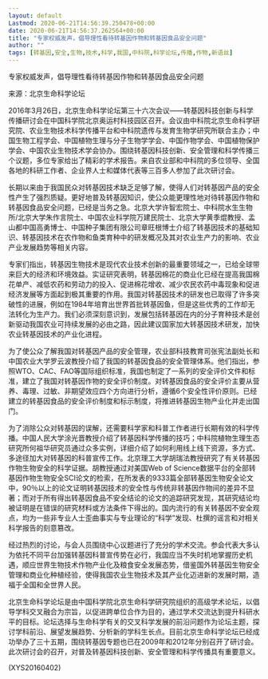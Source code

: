 ```yaml
---
layout: default
Lastmod: 2020-06-21T14:56:39.250478+00:00
date: 2020-06-21T14:56:37.262564+00:00
title: "专家权威发声，倡导理性看待转基因作物和转基因食品安全问题"
author: ""
tags: [转基因,安全,生物,技术,科学,我国,中科院,科学论坛,传播,作物,新语丝]
---
```


专家权威发声，倡导理性看待转基因作物和转基因食品安全问题

来源：北京生命科学论坛

2016年3月26日，北京生命科学论坛第三十六次会议——转基因科技创新与科学传播研讨会在中国科学院北京奥运村科技园区召开。会议由中科院北京生命科学研究院、农业生物技术科学传播平台和中科院遗传与发育生物学研究所联合主办；中国生物工程学会、中国植物生理与分子生物学学会、中国作物学会、中国植物保护学会、中国农业生物技术学会协办。围绕转基因科技创新、安全管理和科学传播三个议题，多位专家给出了精彩的学术报告。来自农业部和中科院的多位领导、全国各地的科研工作者、企业界人士和媒体代表等三百多人参加了此次研讨会。

长期以来由于我国民众对转基因技术缺乏足够了解，使得人们对转基因产品的安全性产生了强烈质疑。更好地普及转基因知识，使公众能更理性地对待转基因作物和转基因食品安全问题，已经是当务之急。北京大学许智宏院士、中科院水生生物所/北京大学朱作言院士、中国农业科学院万建民院士、北京大学黄季焜教授、孟山都中国高勇博士、中国种子集团有限公司章旺根博士介绍了转基因技术的基础知识、转基因技术在农作物和鱼类育种中的研发概况及其对农业生产力的影响、农业产业发展趋势等相关内容。

专家们指出，转基因生物技术是现代农业技术创新的最重要领域之一，已给全球带来巨大的经济和环境效益。实证研究表明，转基因棉花的商业化已经在提高我国棉花单产、减低农药和劳动力的投入、促进棉花增收、减少农民农药中毒现象和促进经济发展等方面起到极其重要的作用。我国对转基因技术的研发也已取得了许多突破性的进展，例如在1984年培育出世界首批转基因鱼，但是这些优秀的工作却无法转化为生产力。我们必须深刻意识到，发展包括转基因在内的分子育种技术是创新驱动我国农业可持续发展的必由之路，因此建议国家加大转基因技术研发，加快农业转基因技术的产业化进程。

为了使公众了解我国对转基因产品的安全管理，农业部科技教育司张宪法副处长和中国农业大学罗云波教授介绍了我国的转基因食品的安全管理体系。他们指出，参照WTO、CAC、FAO等国际组织标准，我国也制定了一系列的安全评价文件和标准，建立了我国对转基因作物的安全评价制度。对转基因食品的安全评价主要从营养、毒理、过敏、非期望效应四个方向进行分析，遵循6个安全性评价原则。已经建立的转基因食品的安全评价制度和标示制度，将推进转基因生物产业化并走出国门。

为了消除公众对转基因的误解，还需要科学家和科普工作者进行长期有效的科学传播。中国人民大学涂光晋教授介绍了转基因科学传播的技巧；中科院植物生理生态研究所何祖华研究员通过众多实例，详细介绍了如何利用线上线下资源，多方式、多途径加大对转基因的科普宣传工作。北京理工大学胡瑞法教授研究了有关转基因作物生物安全的科学证据。胡教授通过对美国Web of Science数据平台的全部转基因作物生物安全SCI论文的检索，在所发表的9333篇全部转基因生物安全论文中，90％以上的论文证明转基因技术的安全性与传统非转基因作物间的差异不显著；而对于所有得出转基因食品不安全结论的论文的追踪研究发现，其研究结论均被证明是在错误的研究材料或方法条件下得出的。国内流行的有关转基因不安全观点，均为一些非专业人士歪曲事实与专业理论的“科学”发现、杜撰的谣言和对相关科学报告的刻意篡改。

经过热烈的讨论，与会人员围绕中心议题进行了充分的学术交流。参会代表大多认为依托不同平台加强转基因科普宣传势在必行，我国应当不失时机地掌握历史机遇，顺应世界生物技术作物产业化及粮食安全发展态势，借鉴国外转基因生物安全管理和商业化种植经验，使得我国农业生物技术及其产业化迈进新的发展时期，造福于全国和全世界人民。

北京生命科学论坛是由中国科学院北京生命科学研究院组织的高级学术论坛，以倡导学科交叉融合为宗旨，以促进跨单位合作为目的，通过学术交流达到提升科研水平的目标。论坛选择与生命科学有关的交叉科学发展的前沿问题作为论坛主题，探讨学科前沿、展望发展趋势、分析新的学科生长点。目前北京生命科学论坛已经成功举办了三十五期，围绕转基因专题也已在2009年和2012年分别召开了研讨会。此次研讨会的召开，对普及转基因科技创新、安全管理和科学传播具有重要意义。

(XYS20160402)

